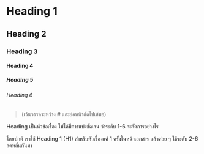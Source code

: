 # Heading 1
## Heading 2
### Heading 3
#### Heading 4
##### Heading 5
###### Heading 6
> (เว้นวรรคระหว่าง # และย่อหน้าถัดไปเสมอ)

Heading เป็นหัวข้อเรื่อง ไม่ได้มีการแบ่งชัดเจน ว่าระดับ 1-6 จะจัดการอย่างไร

โดยปกติ เราใช้ Heading 1 (H1) สำหรับหัวเรื่องแค่ 1 ครั้งในหน้าเอกสาร แล้วค่อย ๆ ใช้ระดับ 2-6 ลดหลั่นกันมา